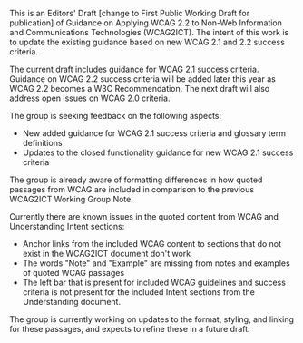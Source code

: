 This is an Editors' Draft [change to First Public Working Draft for publication] of Guidance on Applying WCAG 2.2 to Non-Web Information and Communications Technologies (WCAG2ICT). The intent of this work is to update the existing guidance based on new WCAG 2.1 and 2.2 success criteria.

The current draft includes guidance for WCAG 2.1 success criteria. Guidance on WCAG 2.2 success criteria will be added later this year as WCAG 2.2 becomes a W3C Recommendation. The next draft will also address open issues on WCAG 2.0 criteria. 

The group is seeking feedback on the following aspects:

- New added guidance for WCAG 2.1 success criteria and glossary term definitions
- Updates to the closed functionality guidance for new WCAG 2.1 success criteria

The group is already aware of formatting differences in how quoted passages from WCAG are included in comparison to the previous WCAG2ICT Working Group Note.

Currently there are known issues in the quoted content from WCAG and Understanding Intent sections:

- Anchor links from the included WCAG content to sections that do not exist in the WCAG2ICT document don't work
- The words "Note" and "Example" are missing from notes and examples of quoted WCAG passages
- The left bar that is present for included WCAG guidelines and success criteria is not present for the included Intent sections from the Understanding document.

The group is currently working on updates to the format, styling, and linking for these passages, and expects to refine these in a future draft.
